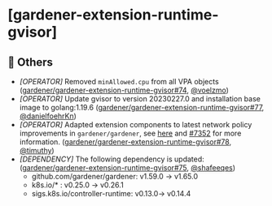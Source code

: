 # [gardener-extension-runtime-gvisor]
## 🏃 Others
* *[OPERATOR]* Removed `minAllowed.cpu` from all VPA objects ([gardener/gardener-extension-runtime-gvisor#74](https://github.com/gardener/gardener-extension-runtime-gvisor/pull/74), [@voelzmo](https://github.com/voelzmo))
* *[OPERATOR]* Update gvisor to version 20230227.0 and installation base image to golang:1.19.6 ([gardener/gardener-extension-runtime-gvisor#77](https://github.com/gardener/gardener-extension-runtime-gvisor/pull/77), [@danielfoehrKn](https://github.com/danielfoehrKn))
* *[OPERATOR]* Adapted extension components to latest network policy improvements in `gardener/gardener`, see [here](https://github.com/gardener/gardener/blob/master/docs/concepts/resource-manager.md#networkpolicy-controller) and [#7352](https://github.com/gardener/gardener/pull/7589) for more information. ([gardener/gardener-extension-runtime-gvisor#78](https://github.com/gardener/gardener-extension-runtime-gvisor/pull/78), [@timuthy](https://github.com/timuthy))
* *[DEPENDENCY]* The following dependency is updated: ([gardener/gardener-extension-runtime-gvisor#75](https://github.com/gardener/gardener-extension-runtime-gvisor/pull/75), [@shafeeqes](https://github.com/shafeeqes))
  * github.com/gardener/gardener: v1.59.0 -> v1.65.0
  * k8s.io/* : v0.25.0 -> v0.26.1
  * sigs.k8s.io/controller-runtime: v0.13.0-> v0.14.4
